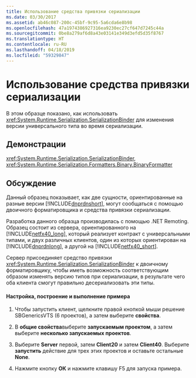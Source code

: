 ```yaml
---
title: Использование средства привязки сериализации
ms.date: 03/30/2017
ms.assetid: ab46c087-200c-45bf-9c95-5a6cda6e8b98
ms.openlocfilehash: 47a1974386927316ea9230ec27cf647d7245c44a
ms.sourcegitcommit: 0be8a279af6d8a43e03141e349d3efd5d35f8767
ms.translationtype: HT
ms.contentlocale: ru-RU
ms.lasthandoff: 04/18/2019
ms.locfileid: "59329847"
---
```

# <a name="usage-of-serialization-binder"></a>Использование средства привязки сериализации
В этом образце показано, как использовать <xref:System.Runtime.Serialization.SerializationBinder> для изменения версии универсального типа во время сериализации.  
  
## <a name="demonstrates"></a>Демонстрации  
 <xref:System.Runtime.Serialization.SerializationBinder>, <xref:System.Runtime.Serialization.Formatters.Binary.BinaryFormatter>  
  
## <a name="discussion"></a>Обсуждение  
 Данный образец показывает, как две сущности, ориентированные на разные версии [!INCLUDE[dnprdnshort](../../../../includes/dnprdnshort-md.md)], могут сообщаться с помощью двоичного форматировщика и средства привязки сериализации.  
  
 Разработка данного образца производилась с помощью .NET Remoting. Образец состоит из сервера, ориентированного на [!INCLUDE[netfx40_long](../../../../includes/netfx40-long-md.md)], который реализует контракт с универсальными типами, и двух различных клиентов, один из которых ориентирован на [!INCLUDE[dnprdnlong](../../../../includes/dnprdnlong-md.md)], а другой на [!INCLUDE[netfx40_short](../../../../includes/netfx40-short-md.md)].  
  
 Сервер присоединяет средство привязки <xref:System.Runtime.Serialization.SerializationBinder> к двоичному форматировщику, чтобы иметь возможность соответствующим образом изменять версию типов при сериализации, в результате чего оба клиента смогут правильно десериализовать эти типы.  
  
#### <a name="to-set-up-build-and-run-the-sample"></a>Настройка, построение и выполнение примера  
  
1. Чтобы запустить клиент, щелкните правой кнопкой мыши решение SBGenericsVTS (6 проектов), а затем выберите **свойства**.  
  
2. В **общие свойства**выберите **запускаемым проектом**, а затем выберите **несколько запускаемых проектов**.  
  
3. Выберите **Server** первой, затем **Client20** и затем **Client40**. Выберите **запустить** действие для трех этих проектов и оставьте остальные **None**.  
  
4. Нажмите кнопку **ОК** и нажмите клавишу F5 для запуска примера.
